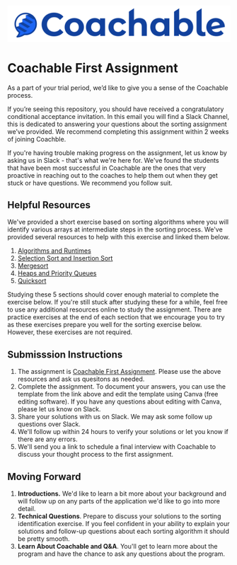 ![logo.png](logo.png)

# Coachable First Assignment
As a part of your trial period, we’d like to give you a sense of the Coachable process.

If you’re seeing this repository, you should have received a congratulatory conditional acceptance invitation. In this email you will find a Slack Channel, this is dedicated to answering your questions about the sorting assignment we’ve provided. We recommend completing this assignment within 2 weeks of joining Coachble.  

If you're having trouble making progress on the assignment, let us know by asking us in Slack - that's what we're here for. We've found the students that have been most successful in Coachable are the ones that very proactive in reaching out to the coaches to help them out when they get stuck or have questions. We recommend you follow suit.

## Helpful Resources
We've provided a short exercise based on sorting algorithms where you will identify various arrays at intermediate steps in the sorting process. We've provided several resources to help with this exercise and linked them below.

1. [Algorithms and Runtimes](/1_algorithms_runtime)
2. [Selection Sort and Insertion Sort](/2_elementary_sorts)
3. [Mergesort](/3_mergesort/)
4. [Heaps and Priority Queues](/4_priority_queues/)
5. [Quicksort](/5_quicksort/)

Studying these 5 sections should cover enough material to complete the exercise below. If you're still stuck after studying these for a while, feel free to use any additional resources online to study the assignment. There are practice exercises at the end of each section that we encourage you to try as these exercises prepare you well for the sorting exercise below. However, these exercises are not required. 

## Submisssion Instructions 
1. The assignment is [Coachable First Assignment](https://www.canva.com/design/DAFG1GlD-1Y/zAOskBrDV9-pJpWTgpX32Q/view?utm_content=DAFG1GlD-1Y&utm_campaign=designshare&utm_medium=link&utm_source=publishsharelink&mode=preview). Please use the above resources and ask us quesitons as needed.
2. Complete the assignment. To document your answers, you can use the template from the link above and edit the template using Canva (free editing software). If you have any questions about editing with Canva, please let us know on Slack.
3. Share your solutions with us on Slack. We may ask some follow up questions over Slack.
4. We'll follow up within 24 hours to verify your solutions or let you know if there are any errors.
5. We'll send you a link to schedule a final interview with Coachable to discuss your thought process to the first assignment.

## Moving Forward

1. __Introductions.__ We'd like to learn a bit more about your background and will follow up on any parts of the application we'd like to go into more detail.
2. __Technical Questions__. Prepare to discuss your solutions to the sorting identification exercise. If you feel confident in your ability to explain your solutions and follow-up questions about each sorting algorithm it should be pretty smooth.
3. __Learn About Coachable and Q&A__. You'll get to learn more about the program and have the chance to ask any questions about the program.

